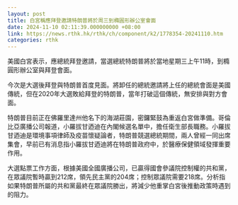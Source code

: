 ```yaml
---
layout: post
title: 白宮稱應拜登邀請特朗普將於周三到橢圓形辦公室會面
date: 2024-11-10 02:11:39.000000000 +08:00
link: https://news.rthk.hk/rthk/ch/component/k2/1778354-20241110.htm
categories: rthk
---
```


美國白宮表示，應總統拜登邀請，當選總統特朗普將於當地星期三上午11時，到橢圓形辦公室與拜登會面。

今次是大選後拜登與特朗普首度見面。將卸任的總統邀請將上任的總統會面是美國傳統，但在2020年大選敗給拜登的特朗普，當年打破這個傳統，無安排與對方會面。

特朗普目前正在佛羅里達州他名下的海湖莊園，密鑼緊鼓為重返白宮做準備。哥倫比亞廣播公司報道，小羅拔甘迺迪在內閣候選名單中，擔任衛生部長職務。小羅拔甘迺迪是環境事項律師及疫苗懷疑論者，特朗普競選總統期間，兩人曾經一同出席集會，早前已有消息指小羅拔甘迺迪將在特朗普政府中，於醫療保健領域發揮重要作用。

大選點票工作方面，根據美國全國廣播公司，已贏得國會參議院控制權的共和黨，在眾議院暫時贏到212席，領先民主黨的204席；控制眾議院需要218席。分析指如果特朗普所屬的共和黨最終在眾議院勝出，將減少他重掌白宮後推動政策時遇到的阻力。
